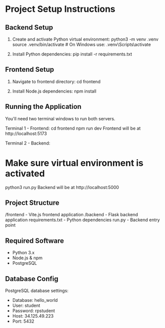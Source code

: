 # Project Setup Instructions

## Backend Setup
1. Create and activate Python virtual environment:
python3 -m venv .venv
source .venv/bin/activate  # On Windows use: .venv\Scripts\activate

2. Install Python dependencies:
pip install -r requirements.txt

## Frontend Setup
1. Navigate to frontend directory:
cd frontend

2. Install Node.js dependencies:
npm install

## Running the Application
You'll need two terminal windows to run both servers.

Terminal 1 - Frontend:
cd frontend
npm run dev
Frontend will be at http://localhost:5173

Terminal 2 - Backend:
# Make sure virtual environment is activated
python3 run.py
Backend will be at http://localhost:5000

## Project Structure
/frontend - Vite.js frontend application
/backend - Flask backend application
requirements.txt - Python dependencies
run.py - Backend entry point

## Required Software
- Python 3.x
- Node.js & npm
- PostgreSQL

## Database Config
PostgreSQL database settings:
- Database: hello_world
- User: student
- Password: rpstudent
- Host: 34.125.49.223
- Port: 5432
